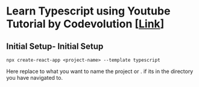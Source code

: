 # Learn Typescript using Youtube Tutorial by Codevolution [[Link](https://www.youtube.com/playlist?list=PLC3y8-rFHvwi1AXijGTKM0BKtHzVC-LSK "Link")]

## Initial Setup- Initial Setup
```
npx create-react-app <project-name> --template typescript
```
Here replace <project-name> to what you want to name the project or . if its in the directory you have navigated to.